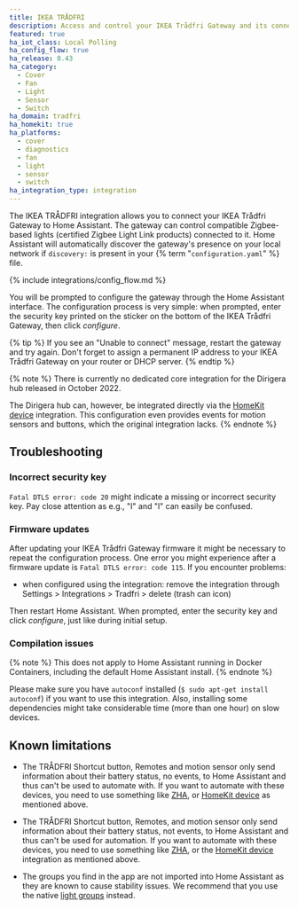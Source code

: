 ```yaml
---
title: IKEA TRÅDFRI
description: Access and control your IKEA Trådfri Gateway and its connected Zigbee-based devices.
featured: true
ha_iot_class: Local Polling
ha_config_flow: true
ha_release: 0.43
ha_category:
  - Cover
  - Fan
  - Light
  - Sensor
  - Switch
ha_domain: tradfri
ha_homekit: true
ha_platforms:
  - cover
  - diagnostics
  - fan
  - light
  - sensor
  - switch
ha_integration_type: integration
---
```


The IKEA TRÅDFRI integration allows you to connect your IKEA Trådfri Gateway to Home Assistant. The gateway can control compatible Zigbee-based lights (certified Zigbee Light Link products) connected to it. Home Assistant will automatically discover the gateway's presence on your local network if `discovery:` is present in your {% term "`configuration.yaml`" %} file.

{% include integrations/config_flow.md %}

You will be prompted to configure the gateway through the Home Assistant interface. The configuration process is very simple: when prompted, enter the security key printed on the sticker on the bottom of the IKEA Trådfri Gateway, then click *configure*.

{% tip %}
If you see an "Unable to connect" message, restart the gateway and try again. Don't forget to assign a permanent IP address to your IKEA Trådfri Gateway on your router or DHCP server.
{% endtip %}

{% note %}
There is currently no dedicated core integration for the Dirigera hub released in October 2022.

The Dirigera hub can, however, be integrated directly via the [HomeKit device](/integrations/homekit_controller/) integration. This configuration even provides events for motion sensors and buttons, which the original integration lacks.
{% endnote %}


## Troubleshooting

### Incorrect security key

`Fatal DTLS error: code 20` might indicate a missing or incorrect security key. Pay close attention as e.g., "I" and "l" can easily be confused.

### Firmware updates

After updating your IKEA Trådfri Gateway firmware it might be necessary to repeat the configuration process. One error you might experience after a firmware update is `Fatal DTLS error: code 115`. If you encounter problems:
- when configured using the integration: remove the integration through Settings > Integrations > Tradfri > delete (trash can icon)

Then restart Home Assistant. When prompted, enter the security key and click *configure*, just like during initial setup.

### Compilation issues

{% note %}
This does not apply to Home Assistant running in Docker Containers, including the default Home Assistant install.
{% endnote %}

Please make sure you have `autoconf` installed (`$ sudo apt-get install autoconf`) if you want to use this integration. Also, installing some dependencies might take considerable time (more than one hour) on slow devices.

## Known limitations

- The TRÅDFRI Shortcut button, Remotes and motion sensor only send information about their battery status, no events, to Home Assistant and thus can't be used to automate with. If you want to automate with these devices, you need to use something like [ZHA](/integrations/zha/), or [HomeKit device](/integrations/homekit_controller) as mentioned above.
+ The TRÅDFRI Shortcut button, Remotes, and motion sensor only send information about their battery status, not events, to Home Assistant and thus can't be used for automation. If you want to automate with these devices, you need to use something like [ZHA](/integrations/zha/), or the [HomeKit device](/integrations/homekit_controller) integration as mentioned above.
- The groups you find in the app are not imported into Home Assistant as they are known to cause stability issues. We recommend that you use the native [light groups](/integrations/light.group/) instead.
